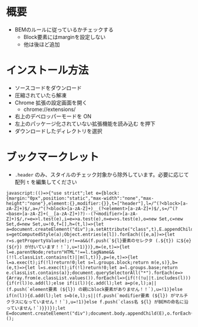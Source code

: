# 概要

- BEMのルールに従っているかチェックする
  - Block要素にはmarginを設定しない
  - 他は後ほど追加

# インストール方法

- ソースコードをダウンロード
- 圧縮されていたら解凍
- Chrome 拡張の設定画面を開く
  - chrome://extensions/
- 右上のデベロッパーモードを ON
- 左上のパッケージ化されていない拡張機能を読み込む を押下
- ダウンロードしたディレクトリを選択

# ブックマークレット

- `.header` のみ、スタイルのチェック対象から除外しています。必要に応じて配列 `t` を編集してください

```
javascript:(()=>{"use strict";let e={block:{margin:"0px",position:"static","max-width":"none","max-height":"none"},element:{},modifier:{}},t=["header"],l=/^(?<block>[a-zA-Z]+)$/,a=/^(?<block>[a-zA-Z]+)__(?<element>[a-zA-Z]+)$/,s=/^(?<base>[a-zA-Z]+(__[a-zA-Z]+)?)--(?<modifier>[a-zA-Z]+)$/,r=e=>l.test(e),i=e=>a.test(e),n=e=>s.test(e),o=new Set,c=new Set,d=new Set,u=!0,f=[],h=(t,l)=>{let a=document.createElement("div");a.setAttribute("class",t),E.appendChild(a);let s=getComputedStyle(a);Object.entries(e[l]).forEach(([e,a])=>{let r=s.getPropertyValue(e);r!==a&&(f.push(`${l}要素のセレクタ (.${t}) に${e} (${r}) が付いています！！`),u=!1)})},m=(e,t)=>{let l=e.parentNode;return"HTML"!==l.tagName&&(!!l.classList.contains(t)||m(l,t))},p=(e,t)=>{let l=a.exec(t);if(!l)return!0;let s=l.groups.block;return m(e,s)},b=(e,t)=>{let l=s.exec(t);if(!l)return!0;let a=l.groups.base;return e.classList.contains(a)};document.querySelectorAll("*").forEach(e=>{Array.from(e.classList.values()).forEach(l=>{if(!(!u||t.includes(l))){if(r(l))o.add(l);else if(i(l)){c.add(l);let a=p(e,l);a||(f.push(`element要素 (${l}) の親にblock要素がありません！！`),u=!1)}else if(n(l)){d.add(l);let s=b(e,l);s||(f.push(`modifier要素 (${l}) がマルチクラスになっていません！！`),u=!1)}else f.push(`class名 ${l} がBEMの命名に沿っていません！`)}})});let E=document.createElement("div");document.body.appendChild(E),o.forEach(e=>h(e,"block")),c.forEach(e=>h(e,"element")),d.forEach(e=>h(e,"modifier")),E.remove(),u&&f.push("OK!"),alert(f.join("\n"))})();
```
